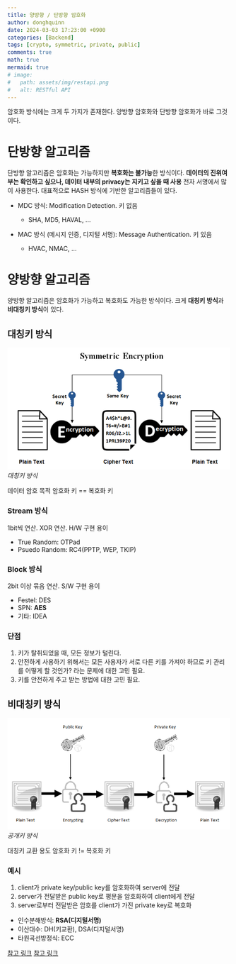 ```yaml
---
title: 양방향 / 단방향 암호화
author: donghquinn
date: 2024-03-03 17:23:00 +0900
categories: [Backend]
tags: [crypto, symmetric, private, public]
comments: true
math: true
mermaid: true
# image:
#   path: assets/img/restapi.png
#   alt: RESTful API
---
```


암호화 방식에는 크게 두 가지가 존재한다.
양방향 암호화와 단방향 암호화가 바로 그것이다.

# 단방향 알고리즘

단방향 알고리즘은 암호화는 가능하지만 **복호화는 불가능**한 방식이다.
**데이터의 진위여부는 확인하고 싶으나, 데이터 내부의 privacy는 지키고 싶을 때 사용**
전자 서명에서 많이 사용한다.
대표적으로 HASH 방식에 기반한 알고리즘들이 있다.

- MDC 방식: Modification Detection. 키 없음
  - SHA, MD5, HAVAL, ...

- MAC 방식 (메시지 인증, 디지털 서명): Message Authentication. 키 있음
  - HVAC, NMAC, ...

# 양방향 알고리즘

양방향 알고리즘은 암호화가 가능하고 복호화도 가능한 방식이다.
크게 **대칭키 방식**과 **비대칭키 방식**이 있다.

## 대칭키 방식

<img src="assets/img/symmetic.png" />
<em>대칭키 방식</em>

데이터 암호 목적
암호화 키 == 복호화 키

### Stream 방식

1bit씩 연산. XOR 연산. H/W 구현 용이

- True Random: OTPad
- Psuedo Random: RC4(PPTP, WEP, TKIP)

### Block 방식

2bit 이상 묶음 연산. S/W 구현 용이

- Festel: DES
- SPN: **AES**
- 기타: IDEA

### 단점

1. 키가 탈취되었을 때, 모든 정보가 털린다.
2. 안전하게 사용하기 위해서는 모든 사용자가 서로 다른 키를 가져야 하므로 키 관리를 어떻게 할 것인가? 라는 문제에 대한 고민 필요.
3. 키를 안전하게 주고 받는 방법에 대한 고민 필요.

## 비대칭키 방식

<img src="assets/img/public_private.png" />
<em>공개키 방식</em>

대칭키 교환 용도
암호화 키 != 복호화 키

### 예시

1. client가 private key/public key를 암호화하여 server에 전달
2. server가 전달받은 public key로 평문을 암호화하여 client에게 전달
3. server로부터 전달받은 암호를 client가 가진 private key로 복호화

- 인수분해방식: **RSA(디지털서명)**
- 이산대수: DH(키교환), DSA(디지털서명)
- 타원곡선방정식: ECC

[참고 링크](https://velog.io/@inyong_pang/Programming-%EC%95%94%ED%98%B8%ED%99%94-%EC%95%8C%EA%B3%A0%EB%A6%AC%EC%A6%98-%EC%A2%85%EB%A5%98%EC%99%80-%EB%B6%84%EB%A5%98)
[참고 링크](https://akku-dev.tistory.com/33)
